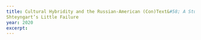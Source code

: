 ```yaml
---
title: Cultural Hybridity and the Russian-American (Con)Text&#58; A Study of Gary
Shteyngart’s Little Failure
year: 2020
excerpt: 
---
```

